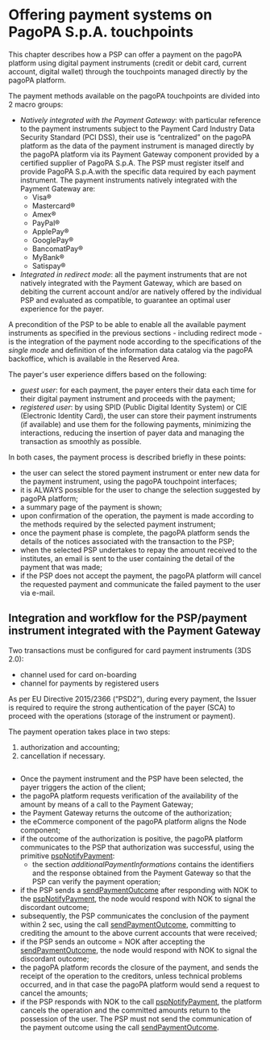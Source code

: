 # Offering payment systems on PagoPA S.p.A. touchpoints

This chapter describes how a PSP can offer a payment on the pagoPA platform using digital payment instruments (credit or debit card, current account, digital wallet) through the touchpoints managed directly by the pagoPA platform.

The payment methods available on the pagoPA touchpoints are divided into 2 macro groups:

* _Natively integrated with the Payment Gateway_: with particular reference to the payment instruments subject to the Payment Card Industry Data Security Standard (PCI DSS), their use is “centralized” on the pagoPA platform as the data of the payment instrument is managed directly by the pagoPA platform via its Payment Gateway component provided by a certified supplier of PagoPA S.p.A. The PSP must register itself and provide PagoPA S.p.A.with the specific data required by each payment instrument. The payment instruments natively integrated with the Payment Gateway are:
  * Visa®
  * Mastercard®
  * Amex®
  * PayPal®
  * ApplePay®
  * GooglePay®
  * BancomatPay®
  * MyBank®
  * Satispay®
* _Integrated in redirect mode_: all the payment instruments that are not natively integrated with the Payment Gateway, which are based on debiting the current account and/or are natively offered by the individual PSP and evaluated as compatible, to guarantee an optimal user experience for the payer.

A precondition of the PSP to be able to enable all the available payment instruments as specified in the previous sections - including redirect mode - is the integration of the payment node according to the specifications of the _single mode_ and definition of the information data catalog via the pagoPA backoffice, which is available in the Reserved Area.

The payer's user experience differs based on the following:

* _guest user_: for each payment, the payer enters their data each time for their digital payment instrument and proceeds with the payment;
* _registered user_: by using SPID (Public Digital Identity System) or CIE (Electronic Identity Card), the user can store their payment instruments (if available) and use them for the following payments, minimizing the interactions, reducing the insertion of payer data and managing the transaction as smoothly as possible.

In both cases, the payment process is described briefly in these points:

* the user can select the stored payment instrument or enter new data for the payment instrument, using the pagoPA touchpoint interfaces;
* it is ALWAYS possible for the user to change the selection suggested by pagoPA platform;
* a summary page of the payment is shown;
* upon confirmation of the operation, the payment is made according to the methods required by the selected payment instrument;
* once the payment phase is complete, the pagoPA platform sends the details of the notices associated with the transaction to the PSP;
* when the selected PSP undertakes to repay the amount received to the institutes, an email is sent to the user containing the detail of the payment that was made;
* if the PSP does not accept the payment, the pagoPA platform will cancel the requested payment and communicate the failed payment to the user via e-mail.

## Integration and workflow for the PSP/payment instrument integrated with the Payment Gateway

Two transactions must be configured for card payment instruments (3DS 2.0):

* channel used for card on-boarding
* channel for payments by registered users

As per EU Directive 2015/2366 (“PSD2”), during every payment, the Issuer is required to require the strong authentication of the payer (SCA) to proceed with the operations (storage of the instrument or payment).

The payment operation takes place in two steps:

1. authorization and accounting;
2. cancellation if necessary.

<figure><img src="https://lh7-eu.googleusercontent.com/yhq9AQelf18Ot0EQ5oghqgvH31BCSrnxdsNpx4IMTRxWac5VbplAkuUjaC_FXa-Hj3hQujBbU6b310J7bTx2FvhXOT6Mi7fZTCGP0So7Euw5IXkqCVpiFoxWC7OpoX8SNnxW0PaN157cmV2XSsmhpH0" alt=""><figcaption></figcaption></figure>

* Once the payment instrument and the PSP have been selected, the payer triggers the action of the client;
* the pagoPA platform requests verification of the availability of the amount by means of a call to the Payment Gateway;
* the Payment Gateway returns the outcome of the authorization;
* the eCommerce component of the pagoPA platform aligns the Node component;
* if the outcome of the authorization is positive, the pagoPA platform communicates to the PSP that authorization was successful, using the primitive [pspNotifyPayment](../../appendices/primitive.md#pspnotifypayment):
  * the section _additionalPaymentInformations_ contains the identifiers and the response obtained from the Payment Gateway so that the PSP can verify the payment operation;
* if the PSP sends a [sendPaymentOutcome](../../appendices/primitive.md#sendpaymentoutcome) after responding with NOK to the [pspNotifyPayment](../../appendices/primitive.md#pspnotifypayment), the node would respond with NOK to signal the discordant outcome;
* subsequently, the PSP communicates the conclusion of the payment within 2 sec, using the call [sendPaymentOutcome](../../appendices/primitive.md#sendpaymentoutcome), committing to crediting the amount to the above current accounts that were received;
* if the PSP sends an outcome = NOK after accepting the [sendPaymentOutcome](../../appendices/primitive.md#pspnotifypayment), the node would respond with NOK to signal the discordant outcome;
* the pagoPA platform records the closure of the payment, and sends the receipt of the operation to the creditors, unless technical problems occurred, and in that case the pagoPA platform would send a request to cancel the amounts;
* if the PSP responds with NOK to the call [pspNotifyPayment](../../appendices/primitive.md#pspnotifypayment), the platform cancels the operation and the committed amounts return to the possession of the user. The PSP must not send the communication of the payment outcome using the call [sendPaymentOutcome](../../appendices/primitive.md#sendpaymentoutcome).